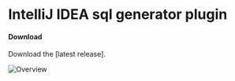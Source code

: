 IntelliJ IDEA sql generator plugin
=======================

#### Download

Download the [latest release].

![Overview](https://raw.githubusercontent.com/yseasony/idea-sql-generator-tool/master/doc/1.png)

